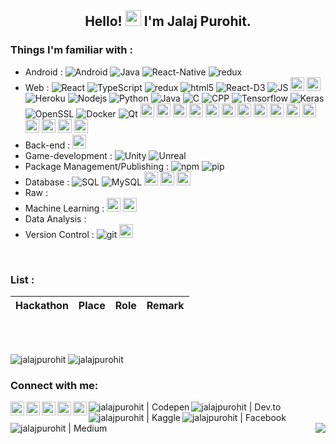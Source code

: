 <h2 align="center">Hello! <img src="https://media.giphy.com/media/hvRJCLFzcasrR4ia7z/giphy.gif" width="25px"> I'm Jalaj Purohit.</h2>

### Things I'm familiar with :
 - Android : 
   <img alt="Android" src="https://img.shields.io/badge/-Android-32de84?style=flat-square&logo=Android&logoColor=white" />
   <img alt="Java" src="https://img.shields.io/badge/-Java-5382a1?style=flat-square&logo=Java&logoColor=white" />
   <img alt="React-Native" src="https://img.shields.io/badge/-React_Native-45b8d8?style=flat-square&logo=React&logoColor=white" />
   <img alt="redux" src="https://img.shields.io/badge/-Redux-764ABC?style=flat-square&logo=redux&logoColor=white" />
 - Web : 
   <img alt="React" src="https://img.shields.io/badge/-React-45b8d8?style=flat-square&logo=react&logoColor=white" />
   <img alt="TypeScript" src="https://img.shields.io/badge/-TypeScript-007ACC?style=flat-square&logo=typescript&logoColor=white" />
   <img alt="redux" src="https://img.shields.io/badge/-Redux-764ABC?style=flat-square&logo=redux&logoColor=white" />
   <img alt="html5" src="https://img.shields.io/badge/-HTML5-E34F26?style=flat-square&logo=html5&logoColor=white" />
   <img alt="React-D3" src="https://img.shields.io/badge/-React_D3-F9A03C?style=flat-square&logo=React-d3&logoColor=white" />
   <img alt="JS" src="https://img.shields.io/badge/-JS-F9A03C?style=flat-square&logo=JS&logoColor=white" />
   <img src="https://devicons.github.io/devicon/devicon.git/icons/typescript/typescript-original.svg" alt="typescript" width="22" height="22"/>
   <img src="https://devicons.github.io/devicon/devicon.git/icons/vuejs/vuejs-original-wordmark.svg" alt="vuejs" width="22" height="22"/> 
   <img alt="Heroku" src="https://img.shields.io/badge/-Heroku-430098?style=flat-square&logo=heroku&logoColor=white" />
   <img alt="Nodejs" src="https://img.shields.io/badge/-Nodejs-43853d?style=flat-square&logo=Node.js&logoColor=white" />
   <img alt="Python" src="https://img.shields.io/badge/-Python-f8c256?style=flat-square&logo=Python&logoColor=white" />
   <img alt="Java" src="https://img.shields.io/badge/-Java-5382a1?style=flat-square&logo=Java&logoColor=white" />
   <img alt="C" src="https://img.shields.io/badge/-C-5382a1?style=flat-square&logo=C&logoColor=white" />
   <img alt="CPP" src="https://img.shields.io/badge/-CPP-5382a1?style=flat-square&logo=CPP&logoColor=white" />
   <img alt="Tensorflow" src="https://img.shields.io/badge/-Tensorflow-FBBC05?style=flat-square&logo=Tensorflow&logoColor=white" />
   <img alt="Keras" src="https://img.shields.io/badge/-Keras-FB0000?style=flat-square&logo=Keras&logoColor=white" />
   <img alt="OpenSSL" src="https://img.shields.io/badge/-OpenSSL-050505?style=flat-square&logo=OpenSSL&logoColor=white" />
   <img alt="Docker" src="https://img.shields.io/badge/-Docker-0db7ed?style=flat-square&logo=Docker&logoColor=white" />
   <img alt="Qt" src="https://img.shields.io/badge/-Qt-41cd52?style=flat-square&logo=Qt&logoColor=white" />
   <img src="https://devicons.github.io/devicon/devicon.git/icons/bootstrap/bootstrap-plain.svg" alt="bootstrap" width="22" height="22"/>
   <img src="https://devicons.github.io/devicon/devicon.git/icons/c/c-original.svg" alt="c" width="22" height="22"/>
   <img src="https://devicons.github.io/devicon/devicon.git/icons/cplusplus/cplusplus-original.svg" alt="cplusplus" width="22" height="22"/>
   <img src="https://devicons.github.io/devicon/devicon.git/icons/css3/css3-original-wordmark.svg" alt="css3" width="22" height="22"/>
   <img src="https://devicons.github.io/devicon/devicon.git/icons/django/django-original.svg" alt="django" width="22" height="22"/>
   <img src="https://devicons.github.io/devicon/devicon.git/icons/docker/docker-original-wordmark.svg" alt="docker" width="22" height="22"/>
   <img src="https://www.vectorlogo.zone/logos/pocoo_flask/pocoo_flask-icon.svg" alt="flask" width="22" height="22"/>
   <img src="https://devicons.github.io/devicon/devicon.git/icons/html5/html5-original-wordmark.svg" alt="html5" width="22" height="22"/>
   <img src="https://devicons.github.io/devicon/devicon.git/icons/java/java-original-wordmark.svg" alt="java" width="22" height="22"/>
   <img src="https://devicons.github.io/devicon/devicon.git/icons/javascript/javascript-original.svg" alt="javascript" width="22" height="22"/>
   <img src="https://devicons.github.io/devicon/devicon.git/icons/linux/linux-original.svg" alt="linux" width="22" height="22"/>
   <img src="https://devicons.github.io/devicon/devicon.git/icons/nodejs/nodejs-original-wordmark.svg" alt="nodejs" width="22" height="22"/>
   <img src="https://devicons.github.io/devicon/devicon.git/icons/react/react-original-wordmark.svg" alt="react" width="22" height="22"/>
   <img src="https://reactnative.dev/img/header_logo.svg" alt="reactnative" width="22" height="22"/>
   <img src="https://devicons.github.io/devicon/devicon.git/icons/redux/redux-original.svg" alt="redux" width="22" height="22"/>
 - Back-end : 
   <img src="https://devicons.github.io/devicon/devicon.git/icons/python/python-original.svg" alt="python" width="22" height="22"/>
 - Game-development : 
   <img alt="Unity" src="https://img.shields.io/badge/-Unity-050505?style=flat-square&logo=Unity&logoColor=white" />
   <img alt="Unreal" src="https://img.shields.io/badge/-Unreal-00fafa?style=flat-square&logo=Unreal&logoColor=white" />
 - Package Management/Publishing :
   <img alt="npm" src="https://img.shields.io/badge/-NPM-CB3837?style=flat-square&logo=npm&logoColor=white" />
   <img alt="pip" src="https://img.shields.io/badge/-PIP-f8c256?style=flat-square&logo=pip&logoColor=white" />
 - Database :
   <img alt="SQL" src="https://img.shields.io/badge/-SQL-430098?style=flat-square&logo=SQL&logoColor=white" />
   <img alt="MySQL" src="https://img.shields.io/badge/-MySQL-430098?style=flat-square&logo=MySQL&logoColor=white" />
   <img src="https://devicons.github.io/devicon/devicon.git/icons/oracle/oracle-original.svg" alt="oracle" width="22" height="22"/>
   <img src="https://devicons.github.io/devicon/devicon.git/icons/postgresql/postgresql-original-wordmark.svg" alt="postgresql" width="22" height="22"/>
   <img src="https://devicons.github.io/devicon/devicon.git/icons/mysql/mysql-original-wordmark.svg" alt="mysql" width="22" height="22"/>
 - Raw :
 - Machine Learning :
   <img src="https://www.vectorlogo.zone/logos/tensorflow/tensorflow-icon.svg" alt="tensorflow" width="22" height="22"/>
   <img src="https://www.vectorlogo.zone/logos/opencv/opencv-icon.svg" alt="opencv" width="22" height="22"/>
 - Data Analysis :
 - Version Control :
   <img alt="git" src="https://img.shields.io/badge/-Git-F05032?style=flat-square&logo=git&logoColor=white" />
   <img src="https://www.vectorlogo.zone/logos/git-scm/git-scm-icon.svg" alt="git" width="22" height="22"/>

<br>


### List :

| Hackathon | Place | Role | Remark |
| :---: | :---: | :---: | :---: |

<br/>

<br/>

<p><img src="https://github-readme-stats.vercel.app/api?username=jalajpurohit" alt="jalajpurohit"/>
<img src="https://github-readme-stats.vercel.app/api/top-langs/?username=jalajpurohit&layout=compact" alt="jalajpurohit"/></p>


### Connect with me:

[<img align="left" alt="jalajpurohit | LinkedIn" width="22px" src="https://cdn.jsdelivr.net/npm/simple-icons@v3/icons/linkedin.svg" />][Linkedin]
[<img align="left" alt="jalajpurohit | YouTube" width="22px" src="https://cdn.jsdelivr.net/npm/simple-icons@v3/icons/youtube.svg" />][Youtube]
[<img align="left" alt="jalajpurohit | Stack Overflow" width="22px" src="https://cdn.jsdelivr.net/npm/simple-icons@3.3.0/icons/stackoverflow.svg" />][SOF]
[<img align="left" alt="jalajpurohit | Twitter" width="22px" src="https://cdn.jsdelivr.net/npm/simple-icons@v3/icons/twitter.svg" />][Twitter]
[<img align="left" alt="jalajpurohit | Instagram" width="22px" src="https://cdn.jsdelivr.net/npm/simple-icons@v3/icons/instagram.svg" />][Instagram]
[<img align="left" alt="jalajpurohit | Codepen" src="https://cdn.jsdelivr.net/npm/simple-icons@3.0.1/icons/codepen.svg" />][Codepen]
[<img align="left" alt="jalajpurohit | Dev.to" src="https://cdn.jsdelivr.net/npm/simple-icons@3.0.1/icons/dev-dot-to.svg" />][Dev.to]
[<img align="left" alt="jalajpurohit | Kaggle" src="https://cdn.jsdelivr.net/npm/simple-icons@3.0.1/icons/kaggle.svg" />][Kaggle]
[<img align="left" alt="jalajpurohit | Facebook" src="https://cdn.jsdelivr.net/npm/simple-icons@3.0.1/icons/facebook.svg" />][Facebook]
[<img align="left" alt="jalajpurohit | Medium" src="https://cdn.jsdelivr.net/npm/simple-icons@3.0.1/icons/medium.svg" />][Medium]
<br />

[Twitter]: https://twitter.com/jalaj_purohit
[Linkedin]: https://in.linkedin.com/in/jalajpurohit
[Youtube]: https://in.linkedin.com/in/jalajpurohit
[SOF]: https://in.linkedin.com/in/jalajpurohit
[Instagram]: https://in.linkedin.com/in/jalajpurohit
[Codepen]: https://codepen.io/jalajpurohit
[Dev.to]: https://dev.to/jalajpurohit
[Kaggle]: https://kaggle.com/jalajpurohit
[Facebook]: https://fb.com/jalajpurohit
[Medium]: https://medium.com/@jalajpurohit


<img src="https://komarev.com/ghpvc/?username=jalajpurohit&color=blue&style=flat-square" align="right" />
